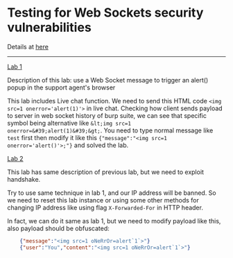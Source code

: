 # Testing for Web Sockets security vulnerabilities

Details at [here](https://portswigger.net/web-security/websockets)

---

[Lab 1](https://portswigger.net/web-security/websockets/lab-manipulating-messages-to-exploit-vulnerabilities)

Description of this lab: use a Web Socket message to trigger an alert() popup in the support agent's browser

This lab includes Live chat function. We need to send this HTML code `<img src=1 onerror='alert(1)'>` in live chat. Checking how client sends payload to server in web socket history of burp suite, we can see that specific symbol being alternative like `&lt;img src=1 onerror=&#39;alert(1)&#39;&gt;`. You need to type normal message like `test` first then modify it like this `{"message":"<img src=1 onerror='alert()'>;"}` and solved the lab.

[Lab 2](https://portswigger.net/web-security/websockets/lab-manipulating-handshake-to-exploit-vulnerabilities)

This lab has same description of previous lab, but we need to exploit handshake. 

Try to use same technique in lab 1, and our IP address will be banned. So we need to reset this lab instance or using some other methods for changing IP address like using flag `X-Forwarded-For` in HTTP header.

In fact, we can do it same as lab 1, but we need to modify payload like this, also payload should be obfuscated:

```json
    {"message":"<img src=1 oNeRrOr=alert`1`>"}
    {"user":"You","content":"<img src=1 oNeRrOr=alert`1`>"}
``` 



